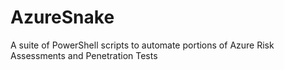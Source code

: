 # AzureSnake
A suite of PowerShell scripts to automate portions of Azure Risk Assessments and Penetration Tests
